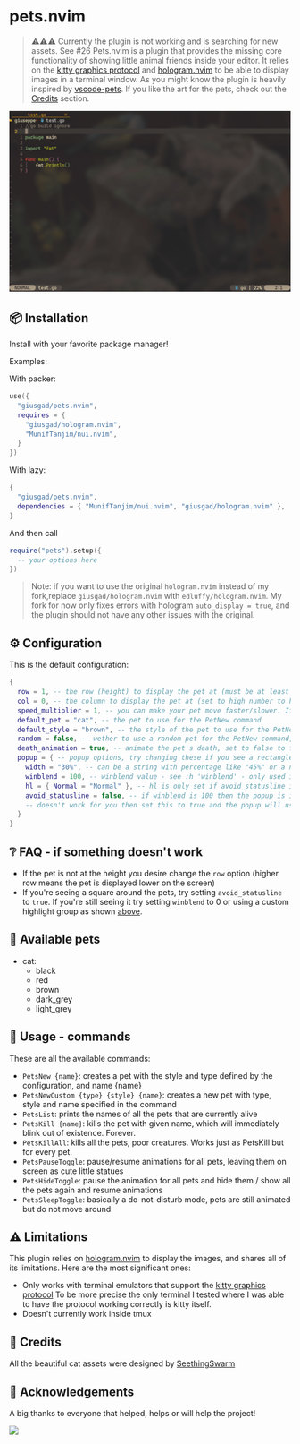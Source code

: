 # pets.nvim
> ⚠️⚠️⚠️ Currently the plugin is not working and is searching for new assets. See #26
Pets.nvim is a plugin that provides the missing core functionality of showing little animal friends inside your editor.
It relies on the [kitty graphics protocol](https://sw.kovidgoyal.net/kitty/graphics-protocol/) and [hologram.nvim](https://github.com/edluffy/hologram.nvim) to be able to display images in a terminal window.
As you might know the plugin is heavily inspired by [vscode-pets](https://github.com/tonybaloney/vscode-pets/tree/master/media).
If you like the art for the pets, check out the [Credits](#-Credits) section.

<!-- panvimdoc-ignore-start -->
![pets.gif](./pets.gif)
<!-- panvimdoc-ignore-end -->

## 📦 Installation

Install with your favorite package manager!

Examples:

With packer:
```lua
use({
  "giusgad/pets.nvim",
  requires = {
    "giusgad/hologram.nvim",
    "MunifTanjim/nui.nvim",
  }
})
```
With lazy:
```lua
{
  "giusgad/pets.nvim",
  dependencies = { "MunifTanjim/nui.nvim", "giusgad/hologram.nvim" },
}
```
And then call 
```lua
require("pets").setup({
  -- your options here
})
```
>Note: if you want to use the original `hologram.nvim` instead of my fork,replace `giusgad/hologram.nvim` with `edluffy/hologram.nvim`.
>My fork for now only fixes errors with hologram `auto_display = true`, and the plugin should not have any other issues with the original.

## ⚙️ Configuration

This is the default configuration:
```lua
{
  row = 1, -- the row (height) to display the pet at (must be at least 1 and at most 10)
  col = 0, -- the column to display the pet at (set to high number to have it stay still on the right side)
  speed_multiplier = 1, -- you can make your pet move faster/slower. If slower the animation will have lower fps.
  default_pet = "cat", -- the pet to use for the PetNew command
  default_style = "brown", -- the style of the pet to use for the PetNew command
  random = false, -- wether to use a random pet for the PetNew command, ovverides default_pet and default_style
  death_animation = true, -- animate the pet's death, set to false to feel less guilt
  popup = { -- popup options, try changing these if you see a rectangle around the pets
    width = "30%", -- can be a string with percentage like "45%" or a number of columns like 45
    winblend = 100, -- winblend value - see :h 'winblend' - only used if avoid_statusline is false
    hl = { Normal = "Normal" }, -- hl is only set if avoid_statusline is true, you can put any hl group instead of "Normal"
    avoid_statusline = false, -- if winblend is 100 then the popup is invisible and covers the statusline, if that
    -- doesn't work for you then set this to true and the popup will use hl and will be spawned above the statusline (hopefully)
  }
}
```

## ❔ FAQ - if something doesn't work

- If the pet is not at the height you desire change the `row` option (higher row means the pet is displayed lower on the screen)
- If you're seeing a square around the pets, try setting `avoid_statusline` to `true`. If you're still seeing it
    try setting `winblend` to 0 or using a custom highlight group as shown [above](#-Configuration).

## 🐾 Available pets

- cat:
    - black
    - red
    - brown
    - dark_grey
    - light_grey

## 📑 Usage - commands

These are all the available commands:
- `PetsNew {name}`: creates a pet with the style and type defined by the configuration, and name {name}
- `PetsNewCustom {type} {style} {name}`: creates a new pet with type, style and name specified in the command
- `PetsList`: prints the names of all the pets that are currently alive
- `PetsKill {name}`: kills the pet with given name, which will immediately blink out of existence. Forever.
- `PetsKillAll`: kills all the pets, poor creatures. Works just as PetsKill but for every pet.
- `PetsPauseToggle`: pause/resume animations for all pets, leaving them on screen as cute little statues
- `PetsHideToggle`: pause the animation for all pets and hide them / show all the pets again and resume animations
- `PetsSleepToggle`: basically a do-not-disturb mode, pets are still animated but do not move around

## ⚠️ Limitations

This plugin relies on [hologram.nvim](https://github.com/edluffy/hologram.nvim) to display the images,
and shares all of its limitations. Here are the most significant ones:
- Only works with terminal emulators that support the [kitty graphics protocol](https://sw.kovidgoyal.net/kitty/graphics-protocol/)
    To be more precise the only terminal I tested where I was able to have the protocol working correctly is kitty itself.
- Doesn't currently work inside tmux

## 👏 Credits

All the beautiful cat assets were designed by [SeethingSwarm](https://seethingswarm.itch.io/catset)

<!-- panvimdoc-ignore-start -->
## 🙏 Acknowledgements

A big thanks to everyone that helped, helps or will help the project!

<a href="https://github.com/giusgad/pets.nvim/graphs/contributors">
  <img src="https://contrib.rocks/image?repo=giusgad/pets.nvim" />
</a>

<!-- panvimdoc-ignore-end -->
